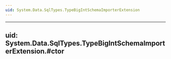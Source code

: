 ```yaml
---
uid: System.Data.SqlTypes.TypeBigIntSchemaImporterExtension
---
```


---
uid: System.Data.SqlTypes.TypeBigIntSchemaImporterExtension.#ctor
---
